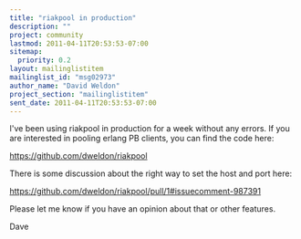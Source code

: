 ```yaml
---
title: "riakpool in production"
description: ""
project: community
lastmod: 2011-04-11T20:53:53-07:00
sitemap:
  priority: 0.2
layout: mailinglistitem
mailinglist_id: "msg02973"
author_name: "David Weldon"
project_section: "mailinglistitem"
sent_date: 2011-04-11T20:53:53-07:00
---
```



I've been using riakpool in production for a week without any errors.
If you are interested in pooling erlang PB clients, you can find the
code here:

https://github.com/dweldon/riakpool

There is some discussion about the right way to set the host and port here:

https://github.com/dweldon/riakpool/pull/1#issuecomment-987391

Please let me know if you have an opinion about that or other features.

Dave

